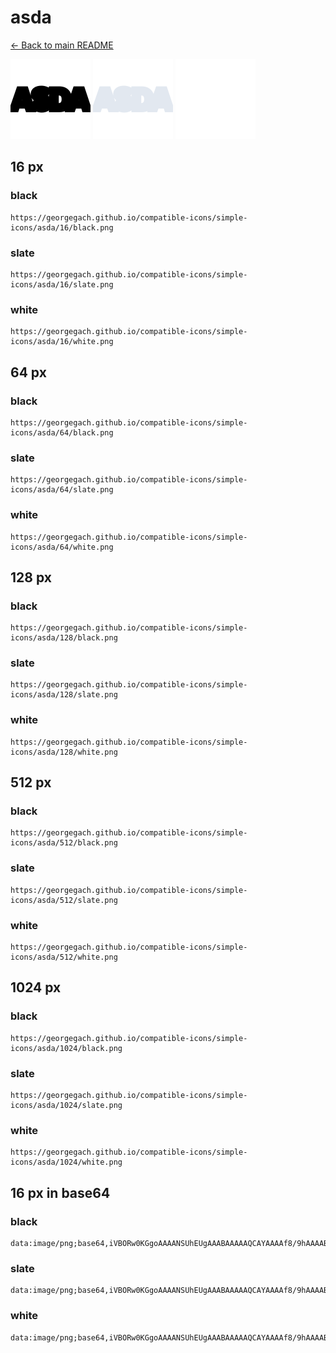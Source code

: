 # asda

[← Back to main README](../../README.md)


<img src="./128/black.png" width="128" alt="asda black icon" />
<img src="./128/slate.png" width="128" alt="asda slate icon" />
<img src="./128/white.png" width="128" alt="asda white icon" />

## 16 px

### black
```
https://georgegach.github.io/compatible-icons/simple-icons/asda/16/black.png
```

### slate
```
https://georgegach.github.io/compatible-icons/simple-icons/asda/16/slate.png
```

### white
```
https://georgegach.github.io/compatible-icons/simple-icons/asda/16/white.png
```

## 64 px

### black
```
https://georgegach.github.io/compatible-icons/simple-icons/asda/64/black.png
```

### slate
```
https://georgegach.github.io/compatible-icons/simple-icons/asda/64/slate.png
```

### white
```
https://georgegach.github.io/compatible-icons/simple-icons/asda/64/white.png
```

## 128 px

### black
```
https://georgegach.github.io/compatible-icons/simple-icons/asda/128/black.png
```

### slate
```
https://georgegach.github.io/compatible-icons/simple-icons/asda/128/slate.png
```

### white
```
https://georgegach.github.io/compatible-icons/simple-icons/asda/128/white.png
```

## 512 px

### black
```
https://georgegach.github.io/compatible-icons/simple-icons/asda/512/black.png
```

### slate
```
https://georgegach.github.io/compatible-icons/simple-icons/asda/512/slate.png
```

### white
```
https://georgegach.github.io/compatible-icons/simple-icons/asda/512/white.png
```

## 1024 px

### black
```
https://georgegach.github.io/compatible-icons/simple-icons/asda/1024/black.png
```

### slate
```
https://georgegach.github.io/compatible-icons/simple-icons/asda/1024/slate.png
```

### white
```
https://georgegach.github.io/compatible-icons/simple-icons/asda/1024/white.png
```

## 16 px in base64

### black
```
data:image/png;base64,iVBORw0KGgoAAAANSUhEUgAAABAAAAAQCAYAAAAf8/9hAAAABmJLR0QA/wD/AP+gvaeTAAAAzUlEQVQ4je3RPUpDURQE4O+95x+iqFXEFCntXIGFhSsQBDttXEQaa5fgBiyt7FNaBzRCSCEIIlaiCBJ/cm2mFsE2A5c5lzvnzBwuU/wbVbiLTVziGqdYwhU60d3gDNs4wD1OYA0PKBEN8IEnvOEbX+F+TsEj2g2OsRfxLBbj/op5zGCU9xbmUGMVzzWOMEnMVppK7k34M5plrKcu2K8SpYrjRgZUGOM9K46xkBSTrLeC0mAH5zjEFoa4xQsu0nSHXswG2M3A+rcfmuKP+AHzojL5jwe5WwAAAABJRU5ErkJggg==
```

### slate
```
data:image/png;base64,iVBORw0KGgoAAAANSUhEUgAAABAAAAAQCAYAAAAf8/9hAAAABmJLR0QA/wD/AP+gvaeTAAABIElEQVQ4je3RPWqUARhF4XPeGfgi/g5KRkPQSixFEGzchmAhmG2IYG1v4wZcgQuwEKzsEiurScDENI6DMozJvNdCd2AhiM8Czi0u/PfHBJh9mj/R3BrX+HVXdrv7OeFc9N0IbnS3lHsb/ni5Oh3dj/Wwiv3t6eSZs9l84pA9cAv8ABj6ZlFfQp8Fz0BCEN39PXwbPHJ8cndcQx5hbQYWSS6LFo6aPjXEMt18VAblenBp8j1mc3067FTHnSSdRGEaegCiJTr61eAkodOcJ7napA0p1g/cP5ofopIshC1kIBp6BS6BCWSltdHd39QmfEYvQjKWvM86b46vXXoxPf76isaYBqaUb133HSzSOSi4gi63pxceHxwunlq595fO/7f8BHD7kRO7UTILAAAAAElFTkSuQmCC
```

### white
```
data:image/png;base64,iVBORw0KGgoAAAANSUhEUgAAABAAAAAQCAYAAAAf8/9hAAAABmJLR0QA/wD/AP+gvaeTAAAAz0lEQVQ4je3RMSvFcRTG8c+fW5eQboQMTDJKKYu3oQzq3rchZbZbvAGvwAswKJPtMtkYMKkbSXSP5RlMUtb7TOec3/c553c6jPRvNVBVB1jHOfo4xjSusBruBqfYwR7um6Y5aqqqk8dl3AZewwumMIlKvZ/BG3jCVgv7WMAAcwHH8RVj4Q5trOAdb/H0xtDDMMbFgPWjUYPPMDNYSlzYbarqMdAga7STf2RaJ/EEXmN+xiyqhWtc4ARnMQ/zm0tsZu8HzKdpF4fY/v1GI/1J39yeNZ5tgkN6AAAAAElFTkSuQmCC
```


